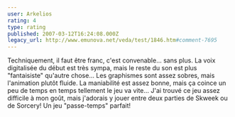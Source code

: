 ```yaml
---
user: Arkelios
rating: 4
type: rating
published: 2007-03-12T16:24:08.000Z
legacy_url: http://www.emunova.net/veda/test/1846.htm#comment-7695
---
```

Techniquement, il faut être franc, c'est convenable... sans plus. La voix digitalisée du début est très sympa, mais le reste du son est plus "fantaisiste" qu'autre chose... Les graphismes sont assez sobres, mais l'animation plutôt fluide. La maniabilité est assez bonne, mais ça coince un peu de temps en temps tellement le jeu va vite... J'ai trouvé ce jeu assez difficile à mon goût, mais j'adorais y jouer entre deux parties de Skweek ou de Sorcery! Un jeu "passe-temps" parfait!